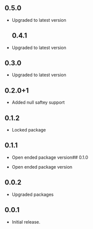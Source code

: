 ## 0.5.0
* Upgraded to latest version
  
  ## 0.4.1
* Upgraded to latest version
  
## 0.3.0
* Upgraded to latest version
  
## 0.2.0+1

* Added null saftey support
## 0.1.2

* Locked package

## 0.1.1

* Open ended package version## 0.1.0

* Open ended package version
## 0.0.2

* Upgraded packages
## 0.0.1

* Initial release.
